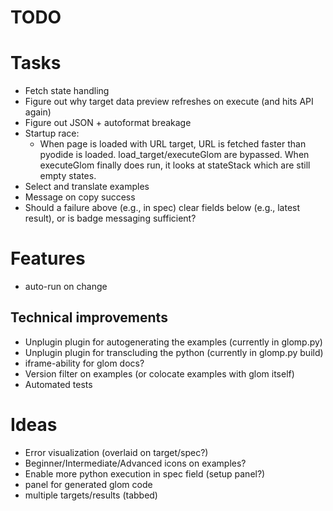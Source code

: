 # TODO

# Tasks

* Fetch state handling
* Figure out why target data preview refreshes on execute (and hits API again)
* Figure out JSON + autoformat breakage
* Startup race:
  * When page is loaded with URL target, URL is fetched faster than pyodide is loaded. load_target/executeGlom are bypassed. When executeGlom finally does run, it looks at stateStack which are still empty states.
* Select and translate examples
* Message on copy success
* Should a failure above (e.g., in spec) clear fields below (e.g., latest result), or is badge messaging sufficient?

# Features

* auto-run on change

## Technical improvements

* Unplugin plugin for autogenerating the examples (currently in glomp.py)
* Unplugin plugin for transcluding the python (currently in glomp.py build)
* iframe-ability for glom docs?
* Version filter on examples (or colocate examples with glom itself)
* Automated tests

# Ideas

* Error visualization (overlaid on target/spec?)
* Beginner/Intermediate/Advanced icons on examples?
* Enable more python execution in spec field (setup panel?)
* panel for generated glom code
* multiple targets/results (tabbed)
